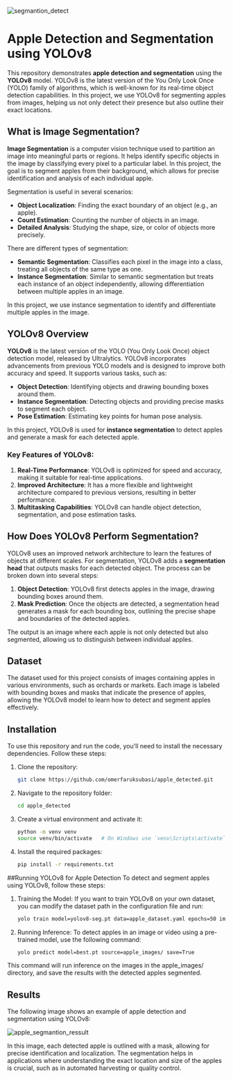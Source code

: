 ![segmantion_detect](https://github.com/omerfaruksubasi/apple_detected/raw/main/segmantion.jpg)

# Apple Detection and Segmentation using YOLOv8

This repository demonstrates **apple detection and segmentation** using the **YOLOv8** model. YOLOv8 is the latest version of the You Only Look Once (YOLO) family of algorithms, which is well-known for its real-time object detection capabilities. In this project, we use YOLOv8 for segmenting apples from images, helping us not only detect their presence but also outline their exact locations.

## What is Image Segmentation?

**Image Segmentation** is a computer vision technique used to partition an image into meaningful parts or regions. It helps identify specific objects in the image by classifying every pixel to a particular label. In this project, the goal is to segment apples from their background, which allows for precise identification and analysis of each individual apple.

Segmentation is useful in several scenarios:
- **Object Localization**: Finding the exact boundary of an object (e.g., an apple).
- **Count Estimation**: Counting the number of objects in an image.
- **Detailed Analysis**: Studying the shape, size, or color of objects more precisely.

There are different types of segmentation:
- **Semantic Segmentation**: Classifies each pixel in the image into a class, treating all objects of the same type as one.
- **Instance Segmentation**: Similar to semantic segmentation but treats each instance of an object independently, allowing differentiation between multiple apples in an image.

In this project, we use instance segmentation to identify and differentiate multiple apples in the image.

## YOLOv8 Overview

**YOLOv8** is the latest version of the YOLO (You Only Look Once) object detection model, released by Ultralytics. YOLOv8 incorporates advancements from previous YOLO models and is designed to improve both accuracy and speed. It supports various tasks, such as:

- **Object Detection**: Identifying objects and drawing bounding boxes around them.
- **Instance Segmentation**: Detecting objects and providing precise masks to segment each object.
- **Pose Estimation**: Estimating key points for human pose analysis.

In this project, YOLOv8 is used for **instance segmentation** to detect apples and generate a mask for each detected apple.

### Key Features of YOLOv8:
1. **Real-Time Performance**: YOLOv8 is optimized for speed and accuracy, making it suitable for real-time applications.
2. **Improved Architecture**: It has a more flexible and lightweight architecture compared to previous versions, resulting in better performance.
3. **Multitasking Capabilities**: YOLOv8 can handle object detection, segmentation, and pose estimation tasks.

## How Does YOLOv8 Perform Segmentation?

YOLOv8 uses an improved network architecture to learn the features of objects at different scales. For segmentation, YOLOv8 adds a **segmentation head** that outputs masks for each detected object. The process can be broken down into several steps:

1. **Object Detection**: YOLOv8 first detects apples in the image, drawing bounding boxes around them.
2. **Mask Prediction**: Once the objects are detected, a segmentation head generates a mask for each bounding box, outlining the precise shape and boundaries of the detected apples.

The output is an image where each apple is not only detected but also segmented, allowing us to distinguish between individual apples.

## Dataset

The dataset used for this project consists of images containing apples in various environments, such as orchards or markets. Each image is labeled with bounding boxes and masks that indicate the presence of apples, allowing the YOLOv8 model to learn how to detect and segment apples effectively.

## Installation

To use this repository and run the code, you'll need to install the necessary dependencies. Follow these steps:

1. Clone the repository:

   ```bash
   git clone https://github.com/omerfaruksubasi/apple_detected.git

3. Navigate to the repository folder:
   
   ```bash
   cd apple_detected

4. Create a virtual environment and activate it:
   
   ```bash
   python -m venv venv
   source venv/bin/activate   # On Windows use `venv\Scripts\activate`

5. Install the required packages:
   
   ```bash
   pip install -r requirements.txt

##Running YOLOv8 for Apple Detection
To detect and segment apples using YOLOv8, follow these steps:

1. Training the Model: If you want to train YOLOv8 on your own dataset, you can modify the dataset path in the configuration file and run:

   ```bash
   yolo train model=yolov8-seg.pt data=apple_dataset.yaml epochs=50 imgsz=640
3. Running Inference: To detect apples in an image or video using a pre-trained model, use the following command:

   ```bash
   yolo predict model=best.pt source=apple_images/ save=True
This command will run inference on the images in the apple_images/ directory, and save the results with the detected apples segmented.

## Results
The following image shows an example of apple detection and segmentation using YOLOv8:

![apple_segmantion_ressult](https://github.com/omerfaruksubasi/apple_detected/raw/main/path_to_save_output.jpg)


In this image, each detected apple is outlined with a mask, allowing for precise identification and localization. The segmentation helps in applications where understanding the exact location and size of the apples is crucial, such as in automated harvesting or quality control.
